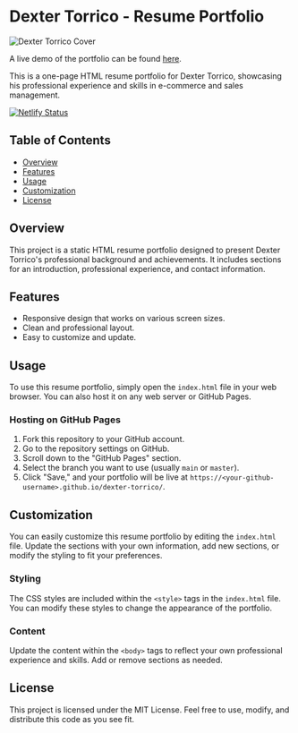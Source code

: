 # Dexter Torrico - Resume Portfolio

![Dexter Torrico Cover](public/dexter-cover.svg)

A live demo of the portfolio can be found [here](https://dexter-torrico.netlify.app/).

This is a one-page HTML resume portfolio for Dexter Torrico, showcasing his professional experience and skills in e-commerce and sales management.

[![Netlify Status](https://api.netlify.com/api/v1/badges/a8f6166a-05d2-4dbf-bd9c-8e3350f5603d/deploy-status)](https://app.netlify.com/projects/dexter-torrico/deploys)

## Table of Contents

- [Overview](hashtag#overview)
- [Features](hashtag#features)
- [Usage](hashtag#usage)
- [Customization](hashtag#customization)
- [License](hashtag#license)

## Overview

This project is a static HTML resume portfolio designed to present Dexter Torrico's professional background and achievements. It includes sections for an introduction, professional experience, and contact information.

## Features

- Responsive design that works on various screen sizes.
- Clean and professional layout.
- Easy to customize and update.

## Usage

To use this resume portfolio, simply open the `index.html` file in your web browser. You can also host it on any web server or GitHub Pages.

### Hosting on GitHub Pages

1. Fork this repository to your GitHub account.
2. Go to the repository settings on GitHub.
3. Scroll down to the "GitHub Pages" section.
4. Select the branch you want to use (usually `main` or `master`).
5. Click "Save," and your portfolio will be live at `https://<your-github-username>.github.io/dexter-torrico/`.

## Customization

You can easily customize this resume portfolio by editing the `index.html` file. Update the sections with your own information, add new sections, or modify the styling to fit your preferences.

### Styling

The CSS styles are included within the `<​style>` tags in the `index.html` file. You can modify these styles to change the appearance of the portfolio.

### Content

Update the content within the `<body>` tags to reflect your own professional experience and skills. Add or remove sections as needed.

## License

This project is licensed under the MIT License. Feel free to use, modify, and distribute this code as you see fit.
